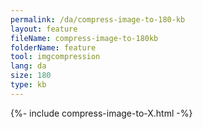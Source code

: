 ```yaml
---
permalink: /da/compress-image-to-180-kb
layout: feature
fileName: compress-image-to-180kb
folderName: feature
tool: imgcompression
lang: da
size: 180
type: kb
---
```


{%- include compress-image-to-X.html -%}
